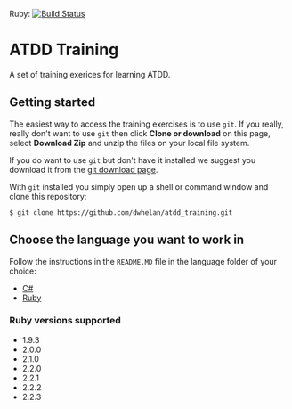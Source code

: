 Ruby: [![Build Status](https://travis-ci.org/dwhelan/atdd_training.png?branch=master)](https://travis-ci.org/dwhelan/atdd_training)

# ATDD Training
A set of training exerices for learning ATDD.

## Getting started
The easiest way to access the training exercises is to use `git`. If you really, really don't want to use `git` then
click **Clone or download** on this page, select **Download Zip** and  unzip the files on your local file system.

If you do want to use `git` but don't have it installed we suggest you download it from the [git download page](https://git-scm.com/download/).

With `git` installed you simply open up a shell or command window and clone this repository:

```
$ git clone https://github.com/dwhelan/atdd_training.git
```

## Choose the language you want to work in
Follow the instructions in the `README.MD` file in the language folder of your choice:

 * [C#](cs)
 * [Ruby](ruby)

### Ruby versions supported
  - 1.9.3
  - 2.0.0
  - 2.1.0
  - 2.2.0  
  - 2.2.1
  - 2.2.2
  - 2.2.3
